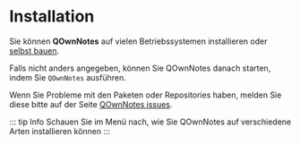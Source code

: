 # Installation

Sie können **QOwnNotes** auf vielen Betriebssystemen installieren oder [selbst bauen](building.md).

Falls nicht anders angegeben, können Sie QOwnNotes danach starten, indem Sie `QOwnNotes` ausführen.

Wenn Sie Probleme mit den Paketen oder Repositories haben, melden Sie diese bitte auf der Seite [QOwnNotes issues](https://github.com/pbek/QOwnNotes/issues).

::: tip
Info
Schauen Sie im Menü nach, wie Sie QOwnNotes auf verschiedene Arten installieren können
:::

